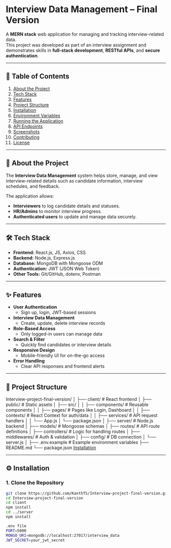 # Interview Data Management – Final Version

A **MERN stack** web application for managing and tracking interview-related data.  
This project was developed as part of an interview assignment and demonstrates skills in **full-stack development**, **RESTful APIs**, and **secure authentication**.

---

## 📜 Table of Contents
1. [About the Project](#about-the-project)
2. [Tech Stack](#tech-stack)
3. [Features](#features)
4. [Project Structure](#project-structure)
5. [Installation](#installation)
6. [Environment Variables](#environment-variables)
7. [Running the Application](#running-the-application)
8. [API Endpoints](#api-endpoints)
9. [Screenshots](#screenshots)
10. [Contributing](#contributing)
11. [License](#license)

---

## 📌 About the Project
The **Interview Data Management** system helps store, manage, and view interview-related details such as candidate information, interview schedules, and feedback.

The application allows:
- **Interviewers** to log candidate details and statuses.
- **HR/Admins** to monitor interview progress.
- **Authenticated users** to update and manage data securely.

---

## 🛠 Tech Stack

- **Frontend:** React.js, JS, Axios,  CSS
- **Backend:** Node.js, Express.js
- **Database:** MongoDB with Mongoose ODM
- **Authentication:** JWT (JSON Web Token)
- **Other Tools:** Git/GitHub, dotenv, Postman

---

## ✨ Features

- **User Authentication**
  - Sign up, login, JWT-based sessions
- **Interview Data Management**
  - Create, update, delete interview records
- **Role-Based Access**
  - Only logged-in users can manage data
- **Search & Filter**
  - Quickly find candidates or interview details
- **Responsive Design**
  - Mobile-friendly UI for on-the-go access
- **Error Handling**
  - Clear API responses and frontend alerts

---

## 📂 Project Structure

Interview-project-final-version/
│
├── client/ # React frontend
│ ├── public/ # Static assets
│ ├── src/
│ │ ├── components/ # Reusable components
│ │ ├── pages/ # Pages like Login, Dashboard
│ │ ├── contexts/ # React Context for auth/data
│ │ ├── services/ # API request handlers
│ │ └── App.js
│ └── package.json
│
├── server/ # Node.js backend
│ ├── models/ # Mongoose schemas
│ ├── routes/ # API route definitions
│ ├── controllers/ # Logic for handling routes
│ ├── middlewares/ # Auth & validation
│ ├── config/ # DB connection
│ └── server.js
│
├── .env.example # Example environment variables
├── README.md
└── package.json 
[Installation](#installation)

---

## ⚙️ Installation

### 1. Clone the Repository
```bash
git clone https://github.com/KanthTS/Interview-project-final-version.git
cd Interview-project-final-version
cd client
npm install
cd ../server
npm install

.env file
PORT=5000
MONGO_URI=mongodb://localhost:27017/interview_data
JWT_SECRET=your_jwt_secret
